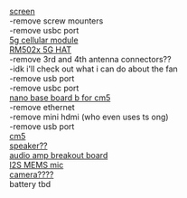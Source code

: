 [screen](https://spotpear.com/shop/Raspberry-Pi-5-inch-LCD-(D)-DSI-MIPI-720x1280-Display-Capacitive-Touchscreen.html) <br>
-remove screw mounters <br>
-remove usbc port <br>
[5g cellular module](https://www.waveshare.com/rm520n-gl.htm) <br>
[RM502x 5G HAT](https://www.waveshare.com/rm500u-cn-5g-hat.htm?sku=22341) <br>
-remove 3rd and 4th antenna connectors?? <br>
-idk i'll check out what i can do about the fan <br>
-remove usb port <br>
-remove usbc port <br>
[nano base board b for cm5](https://www.waveshare.com/cm5-nano-b.htm) <br>
-remove ethernet <br>
-remove mini hdmi (who even uses ts ong) <br>
-remove usb port <br>
[cm5](https://www.waveshare.com/compute-module-5.htm?sku=30858) <br>
[speaker??](https://www.amazon.com/Speaker-Speakers-Compatible-Loudspeaker-Player/dp/B0C49TKSQQ?gQT=1&th=1) <br>
[audio amp breakout board](https://www.adafruit.com/product/3006?srsltid=AfmBOororF13BAM4SICgoZqjZRcs-jqPqV8cmwxLKtsPSvOPzihqbcjR) <br>
[I2S MEMS mic](https://www.adafruit.com/product/3421?srsltid=AfmBOoqN4LfGS49t9aQ05JaZ2kHrqCDZ-E7FsbdZdDf7Enks-rBCI4Se) <br>
[camera????](https://www.arducam.com/64mp-af-for-raspberry-pi.html) <br>
battery tbd
